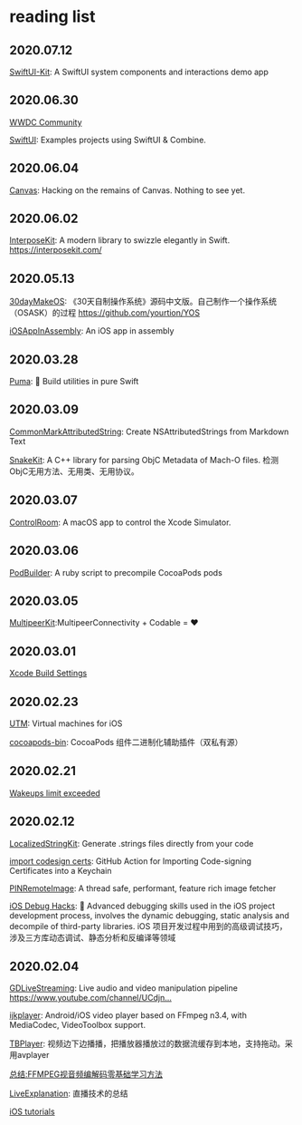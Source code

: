 # reading list

## 2020.07.12

[SwiftUI-Kit](https://github.com/jordansinger/SwiftUI-Kit): A SwiftUI system components and interactions demo app 

## 2020.06.30

[WWDC Community](https://github.com/twostraws/wwdc)

[SwiftUI](https://github.com/ivanvorobei/SwiftUI): Examples projects using SwiftUI & Combine.

## 2020.06.04

[Canvas](https://github.com/soffes/Canvas): Hacking on the remains of Canvas. Nothing to see yet.


## 2020.06.02

[InterposeKit](https://github.com/steipete/InterposeKit): A modern library to swizzle elegantly in Swift. https://interposekit.com/


## 2020.05.13

[30dayMakeOS](https://github.com/yourtion/30dayMakeOS): 《30天自制操作系统》源码中文版。自己制作一个操作系统（OSASK）的过程 https://github.com/yourtion/YOS

[iOSAppInAssembly](https://github.com/richardjrossiii/iOSAppInAssembly): An iOS app in assembly


## 2020.03.28

[Puma](https://github.com/pumaswift/Puma): 🐯 Build utilities in pure Swift


## 2020.03.09

[CommonMarkAttributedString](https://github.com/mattt/CommonMarkAttributedString): Create NSAttributedStrings from Markdown Text

[SnakeKit](https://github.com/flexih/SnakeKit): A C++ library for parsing ObjC Metadata of Mach-O files. 检测ObjC无用方法、无用类、无用协议。


## 2020.03.07

[ControlRoom](https://github.com/twostraws/ControlRoom): A macOS app to control the Xcode Simulator.


## 2020.03.06

[PodBuilder](https://github.com/Subito-it/PodBuilder): A ruby script to precompile CocoaPods pods


## 2020.03.05

[MultipeerKit](https://github.com/insidegui/MultipeerKit):MultipeerConnectivity + Codable = ❤️


## 2020.03.01

[Xcode Build Settings](https://xcodebuildsettings.com/)

## 2020.02.23

[UTM](https://github.com/utmapp/UTM): Virtual machines for iOS

[cocoapods-bin](https://github.com/tripleCC/cocoapods-bin): CocoaPods 组件二进制化辅助插件（双私有源）


## 2020.02.21

[ Wakeups limit exceeded ](https://forums.developer.apple.com/thread/124180)

## 2020.02.12

[LocalizedStringKit](https://github.com/microsoft/LocalizedStringKit): Generate .strings files directly from your code

[import codesign certs](https://github.com/Apple-Actions/import-codesign-certs): GitHub Action for Importing Code-signing Certificates into a Keychain

[PINRemoteImage](https://github.com/pinterest/PINRemoteImage): A thread safe, performant, feature rich image fetcher

[iOS Debug Hacks](https://github.com/aozhimin/iOS-Debug-Hacks/blob/master/README_CN.md): 🎯 Advanced debugging skills used in the iOS project development process, involves the dynamic debugging, static analysis and decompile of third-party libraries. iOS 项目开发过程中用到的高级调试技巧，涉及三方库动态调试、静态分析和反编译等领域


## 2020.02.04

[GDLiveStreaming](https://github.com/goodow/GDLiveStreaming): Live audio and video manipulation pipeline https://www.youtube.com/channel/UCdjn…

[ijkplayer](https://github.com/Bilibili/ijkplayer): Android/iOS video player based on FFmpeg n3.4, with MediaCodec, VideoToolbox support.

[TBPlayer](https://github.com/suifengqjn/TBPlayer): 视频边下边播播，把播放器播放过的数据流缓存到本地，支持拖动。采用avplayer

[总结:FFMPEG视音频编解码零基础学习方法](https://blog.csdn.net/leixiaohua1020/article/details/15811977)

[LiveExplanation](https://github.com/guoxiaopang/LiveExplanation): 直播技术的总结

[iOS tutorials](https://gstreamer.freedesktop.org/documentation/tutorials/ios/index.html?gi-language=c)
